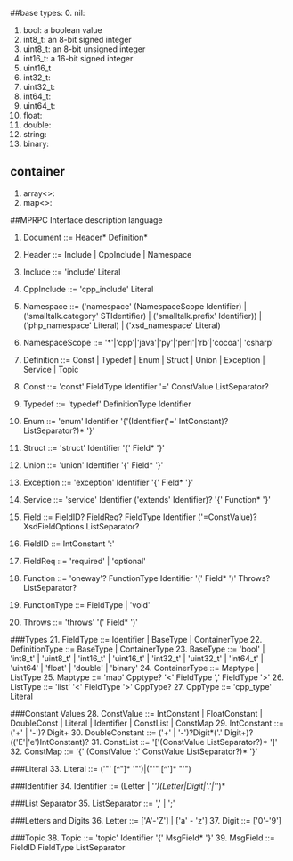 

##base types:
0. nil:
1. bool: a boolean value
2. int8_t: an 8-bit signed integer
3. uint8_t: an 8-bit unsigned integer
4. int16_t: a 16-bit signed integer
5. uint16_t
6. int32_t:
7. uint32_t:
8. int64_t:
9. uint64_t:
10. float:
11. double:
12. string:
13. binary:

## container
1. array<>:
2. map<>:

##MPRPC Interface description language
1. Document ::= Header* Definition*

2. Header ::= Include | CppInclude | Namespace
3. Include ::= 'include' Literal
4. CppInclude ::= 'cpp_include' Literal
5. Namespace ::= ('namespace' (NamespaceScope Identifier) |
                            ('smalltalk.category' STIdentifier) |
                            ('smalltalk.prefix' Identifier)) |
                  ('php_namespace' Literal) |
                  ('xsd_namespace' Literal)
6. NamespaceScope ::= '*'|'cpp'|'java'|'py'|'perl'|'rb'|'cocoa'| 'csharp'

7. Definition ::= Const | Typedef | Enum | Struct | Union | Exception | Service | Topic

8. Const ::= 'const' FieldType Identifier '=' ConstValue ListSeparator?
9. Typedef ::= 'typedef' DefinitionType Identifier
10. Enum ::= 'enum' Identifier '{'(Identifier('=' IntConstant)? ListSeparator?)* '}'
11. Struct ::= 'struct' Identifier '{' Field* '}'
12. Union ::= 'union' Identifier '{' Field* '}'
13. Exception ::= 'exception' Identifier '{' Field* '}'
14. Service ::= 'service' Identifier ('extends' Identifier)? '{' Function* '}'
15. Field ::= FieldID? FieldReq? FieldType Identifier ('=ConstValue)? XsdFieldOptions ListSeparator?
16. FieldID ::= IntConstant ':'
17. FieldReq ::= 'required' | 'optional'

18. Function ::= 'oneway'? FunctionType Identifier '(' Field* ')' Throws? ListSeparator?
19. FunctionType ::= FieldType | 'void'
20. Throws ::= 'throws' '(' Field* ')'

###Types
21. FieldType ::= Identifier | BaseType | ContainerType
22. DefinitionType ::= BaseType | ContainerType
23. BaseType ::= 'bool' | 'int8_t' | 'uint8_t' | 'int16_t' | 'uint16_t' | 'int32_t' | 'uint32_t' | 'int64_t' | 'uint64' | 'float' | 'double' | 'binary'
24. ContainerType ::= Maptype | ListType
25. Maptype ::= 'map' Cpptype? '<' FieldType ',' FieldType '>'
26. ListType ::= 'list' '<' FieldType '>' CppType?
27. CppType ::= 'cpp_type' Literal

###Constant Values
28. ConstValue ::= IntConstant | FloatConstant | DoubleConst | Literal | Identifier | ConstList | ConstMap
29. IntConstant ::= ('+' | '-')? Digit+
30. DoubleConstant ::= ('+' | '-')?Digit*('.' Digit+)?(('E'|'e')IntConstant)?
31. ConstList ::= '['(ConstValue ListSeparator?)* ']'
32. ConstMap ::= '{' (ConstValue ':' ConstValue ListSeparator?)* '}'

###Literal
33. Literal ::= ('"' [^"]* '"')|("'" [^']* "'")

###Identifier
34. Identifier ::= (Letter | '_')(Letter|Digit|'.'|'_')*

###List Separator
35. ListSeparator ::= ',' | ';'

###Letters and Digits
36. Letter ::= ['A'-'Z'] | ['a' - 'z']
37. Digit ::= ['0'-'9']

###Topic
38. Topic ::= 'topic' Identifier '{' MsgField* '}'
39. MsgField ::= FieldID FieldType ListSeparator



